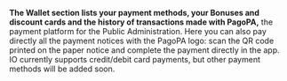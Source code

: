 **The Wallet section lists your payment methods, your Bonuses and discount cards and the history of transactions made with PagoPA,** the payment platform for the Public Administration. Here you can also pay directly all the payment notices with the PagoPA logo: scan the QR code printed on the paper notice and complete the payment directly in the app. IO currently supports credit/debit card payments, but other payment methods will be added soon.